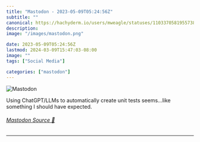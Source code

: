```yaml
---
title: "Mastodon - 2023-05-09T05:24:56Z"
subtitle: ""
canonical: https://hachyderm.io/users/mweagle/statuses/110337058195573850
description:
image: "/images/mastodon.png"

date: 2023-05-09T05:24:56Z
lastmod: 2024-03-09T15:47:03-08:00
image: ""
tags: ["Social Media"]

categories: ["mastodon"]
---
```

![Mastodon](/images/mastodon.png)

<p>Using ChatGPT/LLMs to automatically create unit tests seems…like something I should have expected.</p>


###### [Mastodon Source 🐘](https://hachyderm.io/@mweagle/110337058195573850)

___

